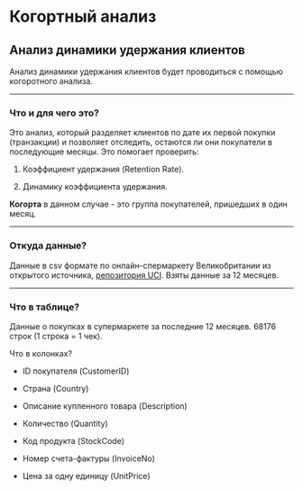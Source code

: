 # Когортный анализ
## Анализ динамики удержания клиентов


Анализ динамики удержания клиентов будет проводиться с помощью когоротного анализа.



---


### Что и для чего это?

Это анализ, который разделяет клиентов по дате их первой покупки (транзакции) и позволяет отследить, остаются ли они покупатели в последующие месяцы. Это помогает проверить:

1. Коэффициент удержания (Retention Rate).

2. Динамику коэффициента удержания. 


**Когорта** в данном случае - это группа покупателей, пришедших в один месяц.


---

### Откуда данные?

Данные в csv формате по онлайн-спермаркету Великобритании из открытого источника, [репозитория UCI](https://https://archive.ics.uci.edu/ml/datasets/online+retail). Взяты данные за 12 месяцев.


---

### Что в таблице?

Данные о покупках в супермаркете за последние 12 месяцев. 68176 строк (1 строка = 1 чек). 

Что в колонках?

* ID покупателя (CustomerID)

* Страна (Country)

* Описание купленного товара (Description)

* Количество (Quantity)

* Код продукта (StockCode)

* Номер счета-фактуры (InvoiceNo)

* Цена за одну единицу (UnitPrice)